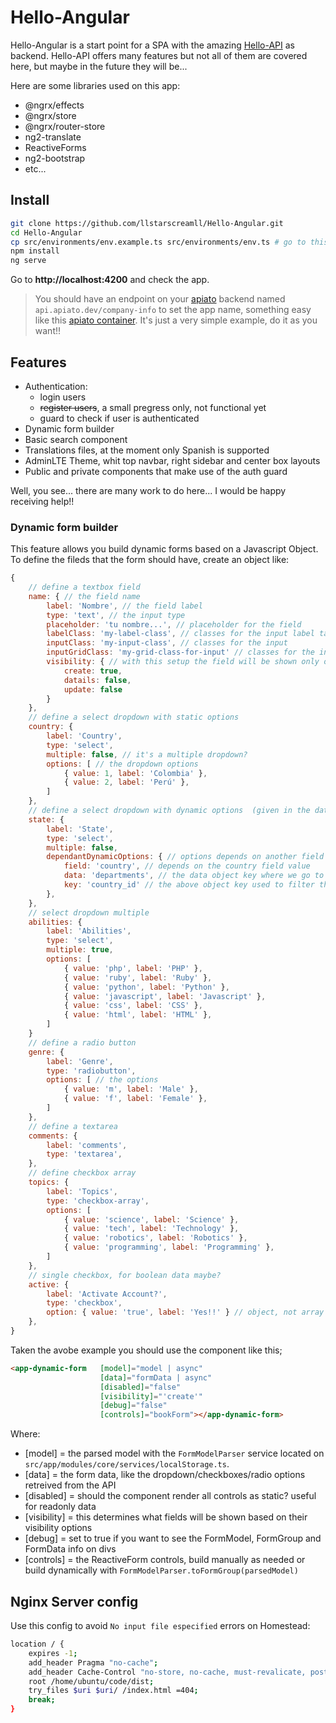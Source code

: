 # Hello-Angular

Hello-Angular is a start point for a SPA with the amazing [Hello-API](https://github.com/Porto-SAP/Hello-API) as backend. Hello-API offers many features but not all of them are covered here, but maybe in the future they will be...

Here are some libraries used on this app:

- @ngrx/effects
- @ngrx/store
- @ngrx/router-store
- ng2-translate
- ReactiveForms
- ng2-bootstrap
- etc...

## Install

```bash
git clone https://github.com/llstarscreamll/Hello-Angular.git
cd Hello-Angular
cp src/environments/env.example.ts src/environments/env.ts # go to this file and fill the variables (required)
npm install
ng serve
```

Go to **http://localhost:4200** and check the app.

> You should have an endpoint on your [apiato](https://github.com/apiato/apiato) backend named `api.apiato.dev/company-info` to set the app name, something easy like this [apiato container](https://github.com/llstarscreamll/AppData). It's just a very simple example, do it as you want!!

## Features

- Authentication:
  - login users
  - ~~register users~~, a small pregress only, not functional yet
  - guard to check if user is authenticated
- Dynamic form builder
- Basic search component
- Translations files, at the moment only Spanish is supported
- AdminLTE Theme, whit top navbar, right sidebar and center box layouts
- Public and private components that make use of the auth guard

Well, you see... there are many work to do here... I would be happy receiving help!!

### Dynamic form builder

This feature allows you build dynamic forms based on a Javascript Object. To define the fileds that the form should have, create an object like:

```Javascript
{
    // define a textbox field
    name: { // the field name
        label: 'Nombre', // the field label
        type: 'text', // the input type
        placeholder: 'tu nombre...', // placeholder for the field
        labelClass: 'my-label-class', // classes for the input label tag
        inputClass: 'my-input-class', // classes for the input
        inputGridClass: 'my-grid-class-for-input' // classes for the input wrapper
        visibility: { // with this setup the field will be shown only on create contexts
            create: true,
            datails: false,
            update: false
        }
    },
    // define a select dropdown with static options
    country: {
        label: 'Country',
        type: 'select',
        multiple: false, // it's a multiple dropdown?
        options: [ // the dropdown options
            { value: 1, label: 'Colombia' },
            { value: 2, label: 'Perú' },
        ]
    },
    // define a select dropdown with dynamic options  (given in the data ()Input component) based on another form value
    state: {
        label: 'State',
        type: 'select',
        multiple: false,
        dependantDynamicOptions: { // options depends on another field value
            field: 'country', // depends on the country field value
            data: 'departments', // the data object key where we go to filter and map to retrieve our options
            key: 'country_id' // the above object key used to filter the data
        },
    },
    // select dropdown multiple
    abilities: {
        label: 'Abilities',
        type: 'select',
        multiple: true,
        options: [
            { value: 'php', label: 'PHP' },
            { value: 'ruby', label: 'Ruby' },
            { value: 'python', label: 'Python' },
            { value: 'javascript', label: 'Javascript' },
            { value: 'css', label: 'CSS' },
            { value: 'html', label: 'HTML' },
        ]
    }
    // define a radio button
    genre: {
        label: 'Genre',
        type: 'radiobutton',
        options: [ // the options
            { value: 'm', label: 'Male' },
            { value: 'f', label: 'Female' },
        ]
    },
    // define a textarea
    comments: {
        label: 'comments',
        type: 'textarea',
    },
    // define checkbox array 
    topics: {
        label: 'Topics',
        type: 'checkbox-array',
        options: [
            { value: 'science', label: 'Science' },
            { value: 'tech', label: 'Technology' },
            { value: 'robotics', label: 'Robotics' },
            { value: 'programming', label: 'Programming' },
        ]
    },
    // single checkbox, for boolean data maybe?
    active: {
        label: 'Activate Account?',
        type: 'checkbox',
        option: { value: 'true', label: 'Yes!!' } // object, not array
    },
}
```

Taken the avobe example you should use the component like this;

```html
<app-dynamic-form   [model]="model | async"
                    [data]="formData | async"
                    [disabled]="false"
                    [visibility]="'create'"
                    [debug]="false"
                    [controls]="bookForm"></app-dynamic-form>
```

Where:

- [model] = the parsed model with the `FormModelParser` service located on `src/app/modules/core/services/localStorage.ts`.
- [data] = the form data, like the dropdown/checkboxes/radio options retreived from the API
- [disabled] = should the component render all controls as static? useful for readonly data
- [visibility] = this determines what fields will be shown based on their visibility options
- [debug] = set to true if you want to see the FormModel, FormGroup and FormData info on divs
- [controls] = the ReactiveForm controls, build manually as needed or build dynamically with `FormModelParser.toFormGroup(parsedModel)`

## Nginx Server config

Use this config to avoid `No input file especified` errors on Homestead:

```bash
location / {
    expires -1;
    add_header Pragma "no-cache";
    add_header Cache-Control "no-store, no-cache, must-revalicate, post-check=0 pre-check=0";
    root /home/ubuntu/code/dist;
    try_files $uri $uri/ /index.html =404;
    break;
}
```